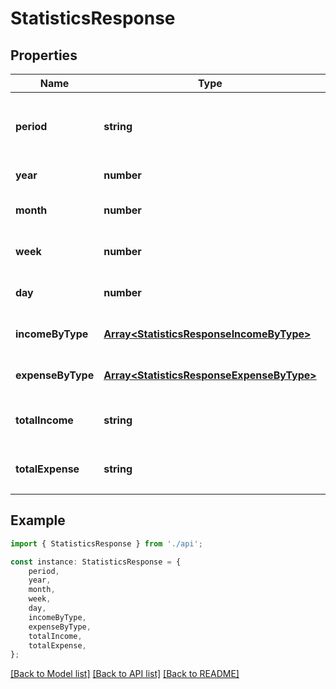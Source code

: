 # StatisticsResponse


## Properties

Name | Type | Description | Notes
------------ | ------------- | ------------- | -------------
**period** | **string** | 统计周期：daily, weekly, monthly, yearly | [default to undefined]
**year** | **number** | 年份 | [default to undefined]
**month** | **number** | 月份（月度统计时需要） | [optional] [default to undefined]
**week** | **number** | 周次（周度统计时需要） | [optional] [default to undefined]
**day** | **number** | 日期（日度统计时需要） | [optional] [default to undefined]
**incomeByType** | [**Array&lt;StatisticsResponseIncomeByType&gt;**](StatisticsResponseIncomeByType.md) | 按类型统计的收入 | [optional] [default to undefined]
**expenseByType** | [**Array&lt;StatisticsResponseExpenseByType&gt;**](StatisticsResponseExpenseByType.md) | 按类型统计的支出 | [optional] [default to undefined]
**totalIncome** | **string** | 总收入（固定 2 位小数） | [default to undefined]
**totalExpense** | **string** | 总支出（固定 2 位小数） | [default to undefined]

## Example

```typescript
import { StatisticsResponse } from './api';

const instance: StatisticsResponse = {
    period,
    year,
    month,
    week,
    day,
    incomeByType,
    expenseByType,
    totalIncome,
    totalExpense,
};
```

[[Back to Model list]](../README.md#documentation-for-models) [[Back to API list]](../README.md#documentation-for-api-endpoints) [[Back to README]](../README.md)
